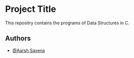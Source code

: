 
# Project Title

This repositry contains the programs of Data Structures in C. 


## Authors

- [@Aarsh Saxena](https://www.github.com/aarshsaxena)

